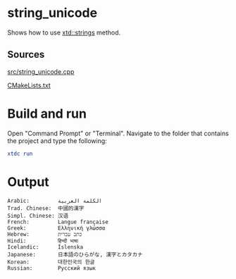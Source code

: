 # string_unicode

Shows how to use [xtd::strings](../../../../src/xtd.core/include/xtd/strings.h) method.

## Sources

[src/string_unicode.cpp](src/string_unicode.cpp)

[CMakeLists.txt](CMakeLists.txt)

# Build and run

Open "Command Prompt" or "Terminal". Navigate to the folder that contains the project and type the following:

```cmake
xtdc run
```

# Output

```
Arabic:         الكلمة العربية
Trad. Chinese:  中國的漢字
Simpl. Chinese: 汉语
French:         Langue française
Greek:          Ελληνική γλώσσα
Hebrew:         כתב עברית
Hindi:          हिन्दी भाषा
Icelandic:      Íslenska
Japanese:       日本語のひらがな, 漢字とカタカナ
Korean:         대한민국의 한글
Russian:        Русский язык
```
